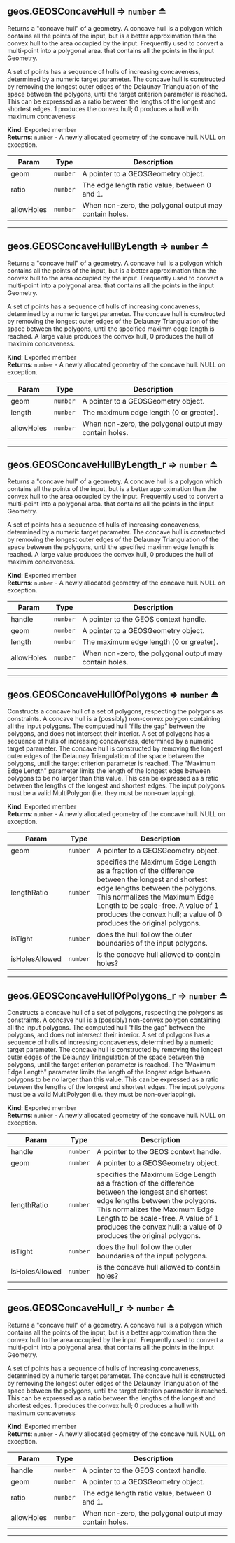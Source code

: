 <a name="exp_module_geos--geos.GEOSConcaveHull"></a>

## geos.GEOSConcaveHull ⇒ <code>number</code> ⏏
Returns a "concave hull" of a geometry. A concave hull is a polygon which contains all the points of the input, but is a better approximation than the convex hull to the area occupied by the input. Frequently used to convert a multi-point into a polygonal area. that contains all the points in the input Geometry.

A set of points has a sequence of hulls of increasing concaveness, determined by a numeric target parameter. The concave hull is constructed by removing the longest outer edges of the Delaunay Triangulation of the space between the polygons, until the target criterion parameter is reached. This can be expressed as a ratio between the lengths of the longest and shortest edges. 1 produces the convex hull; 0 produces a hull with maximum concaveness

**Kind**: Exported member  
**Returns**: <code>number</code> - A newly allocated geometry of the concave hull. NULL on exception.  

| Param | Type | Description |
| --- | --- | --- |
| geom | <code>number</code> | A pointer to a GEOSGeometry object. |
| ratio | <code>number</code> | The edge length ratio value, between 0 and 1. |
| allowHoles | <code>number</code> | When non-zero, the polygonal output may contain holes. |


---
<a name="exp_module_geos--geos.GEOSConcaveHullByLength"></a>

## geos.GEOSConcaveHullByLength ⇒ <code>number</code> ⏏
Returns a "concave hull" of a geometry. A concave hull is a polygon which contains all the points of the input, but is a better approximation than the convex hull to the area occupied by the input. Frequently used to convert a multi-point into a polygonal area. that contains all the points in the input Geometry.

A set of points has a sequence of hulls of increasing concaveness, determined by a numeric target parameter. The concave hull is constructed by removing the longest outer edges of the Delaunay Triangulation of the space between the polygons, until the specified maximm edge length is reached. A large value produces the convex hull, 0 produces the hull of maximim concaveness.

**Kind**: Exported member  
**Returns**: <code>number</code> - A newly allocated geometry of the concave hull. NULL on exception.  

| Param | Type | Description |
| --- | --- | --- |
| geom | <code>number</code> | A pointer to a GEOSGeometry object. |
| length | <code>number</code> | The maximum edge length (0 or greater). |
| allowHoles | <code>number</code> | When non-zero, the polygonal output may contain holes. |


---
<a name="exp_module_geos--geos.GEOSConcaveHullByLength_r"></a>

## geos.GEOSConcaveHullByLength\_r ⇒ <code>number</code> ⏏
Returns a "concave hull" of a geometry. A concave hull is a polygon which contains all the points of the input, but is a better approximation than the convex hull to the area occupied by the input. Frequently used to convert a multi-point into a polygonal area. that contains all the points in the input Geometry.

A set of points has a sequence of hulls of increasing concaveness, determined by a numeric target parameter. The concave hull is constructed by removing the longest outer edges of the Delaunay Triangulation of the space between the polygons, until the specified maximm edge length is reached. A large value produces the convex hull, 0 produces the hull of maximim concaveness.

**Kind**: Exported member  
**Returns**: <code>number</code> - A newly allocated geometry of the concave hull. NULL on exception.  

| Param | Type | Description |
| --- | --- | --- |
| handle | <code>number</code> | A pointer to the GEOS context handle. |
| geom | <code>number</code> | A pointer to a GEOSGeometry object. |
| length | <code>number</code> | The maximum edge length (0 or greater). |
| allowHoles | <code>number</code> | When non-zero, the polygonal output may contain holes. |


---
<a name="exp_module_geos--geos.GEOSConcaveHullOfPolygons"></a>

## geos.GEOSConcaveHullOfPolygons ⇒ <code>number</code> ⏏
Constructs a concave hull of a set of polygons, respecting the polygons as constraints.
A concave hull is a (possibly) non-convex polygon containing all the input polygons. The computed hull "fills the gap" between the polygons, and does not intersect their interior. A set of polygons has a sequence of hulls of increasing concaveness, determined by a numeric target parameter.
The concave hull is constructed by removing the longest outer edges of the Delaunay Triangulation of the space between the polygons, until the target criterion parameter is reached. The "Maximum Edge Length" parameter limits the length of the longest edge between polygons to be no larger than this value. This can be expressed as a ratio between the lengths of the longest and shortest edges.
The input polygons must be a valid MultiPolygon (i.e. they must be non-overlapping).

**Kind**: Exported member  
**Returns**: <code>number</code> - A newly allocated geometry of the concave hull. NULL on exception.  

| Param | Type | Description |
| --- | --- | --- |
| geom | <code>number</code> | A pointer to a GEOSGeometry object. |
| lengthRatio | <code>number</code> | specifies the Maximum Edge Length as a fraction of the difference between the longest and shortest edge lengths between the polygons. This normalizes the Maximum Edge Length to be scale-free. A value of 1 produces the convex hull; a value of 0 produces the original polygons. |
| isTight | <code>number</code> | does the hull follow the outer boundaries of the input polygons. |
| isHolesAllowed | <code>number</code> | is the concave hull allowed to contain holes? |


---
<a name="exp_module_geos--geos.GEOSConcaveHullOfPolygons_r"></a>

## geos.GEOSConcaveHullOfPolygons\_r ⇒ <code>number</code> ⏏
Constructs a concave hull of a set of polygons, respecting the polygons as constraints.
A concave hull is a (possibly) non-convex polygon containing all the input polygons. The computed hull "fills the gap" between the polygons, and does not intersect their interior. A set of polygons has a sequence of hulls of increasing concaveness, determined by a numeric target parameter.
The concave hull is constructed by removing the longest outer edges of the Delaunay Triangulation of the space between the polygons, until the target criterion parameter is reached. The "Maximum Edge Length" parameter limits the length of the longest edge between polygons to be no larger than this value. This can be expressed as a ratio between the lengths of the longest and shortest edges.
The input polygons must be a valid MultiPolygon (i.e. they must be non-overlapping).

**Kind**: Exported member  
**Returns**: <code>number</code> - A newly allocated geometry of the concave hull. NULL on exception.  

| Param | Type | Description |
| --- | --- | --- |
| handle | <code>number</code> | A pointer to the GEOS context handle. |
| geom | <code>number</code> | A pointer to a GEOSGeometry object. |
| lengthRatio | <code>number</code> | specifies the Maximum Edge Length as a fraction of the difference between the longest and shortest edge lengths between the polygons. This normalizes the Maximum Edge Length to be scale-free. A value of 1 produces the convex hull; a value of 0 produces the original polygons. |
| isTight | <code>number</code> | does the hull follow the outer boundaries of the input polygons. |
| isHolesAllowed | <code>number</code> | is the concave hull allowed to contain holes? |


---
<a name="exp_module_geos--geos.GEOSConcaveHull_r"></a>

## geos.GEOSConcaveHull\_r ⇒ <code>number</code> ⏏
Returns a "concave hull" of a geometry. A concave hull is a polygon which contains all the points of the input, but is a better approximation than the convex hull to the area occupied by the input. Frequently used to convert a multi-point into a polygonal area. that contains all the points in the input Geometry.

A set of points has a sequence of hulls of increasing concaveness, determined by a numeric target parameter. The concave hull is constructed by removing the longest outer edges of the Delaunay Triangulation of the space between the polygons, until the target criterion parameter is reached. This can be expressed as a ratio between the lengths of the longest and shortest edges. 1 produces the convex hull; 0 produces a hull with maximum concaveness

**Kind**: Exported member  
**Returns**: <code>number</code> - A newly allocated geometry of the concave hull. NULL on exception.  

| Param | Type | Description |
| --- | --- | --- |
| handle | <code>number</code> | A pointer to the GEOS context handle. |
| geom | <code>number</code> | A pointer to a GEOSGeometry object. |
| ratio | <code>number</code> | The edge length ratio value, between 0 and 1. |
| allowHoles | <code>number</code> | When non-zero, the polygonal output may contain holes. |


---
